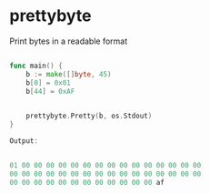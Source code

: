 prettybyte
==========

Print bytes in a readable format

```go

func main() {
	b := make([]byte, 45)
	b[0] = 0x01
	b[44] = 0xAF
	

	prettybyte.Pretty(b, os.Stdout)
}

Output:


01 00 00 00 00 00 00 00 00 00 00 00 00 00 00 00
00 00 00 00 00 00 00 00 00 00 00 00 00 00 00 00
00 00 00 00 00 00 00 00 00 00 00 00 af


```
